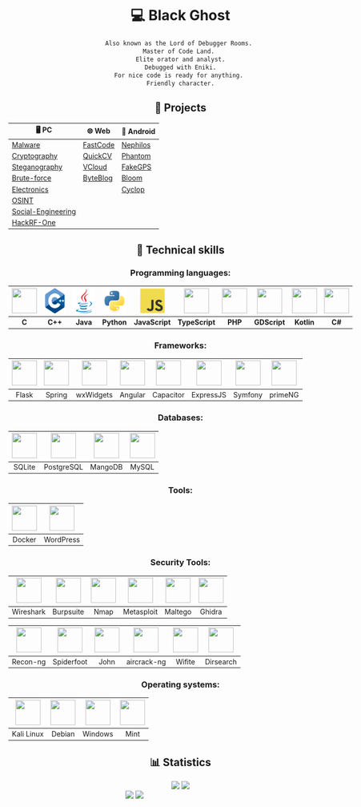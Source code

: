 <div align="center">
<div style="width: 90ex">

# 💻 **Black Ghost**


```
Also known as the Lord of Debugger Rooms. 
Master of Code Land. 
Elite orator and analyst.
Debugged with Eniki.
For nice code is ready for anything. 
Friendly character.
```

## 📁 Projects

| 🖥️ PC | 🌐 Web | 📱 Android |
|-------|--------|------------|
| [Malware](https://github.com/BlackGhost0051/Malware) | [FastCode](https://github.com/BlackGhost0051/FastCode) | [Nephilos](https://github.com/BlackGhost0051/Nephilos) |
| [Cryptography](https://github.com/BlackGhost0051/Cryptography) | [QuickCV](https://github.com/BlackGhost0051/QuickCV) | [Phantom](https://github.com/BlackGhost0051/Phantom) |
| [Steganography](https://github.com/BlackGhost0051/Steganography) | [VCloud](https://github.com/BlackGhost0051/VCloud) | [FakeGPS](https://github.com/BlackGhost0051/FakeGPS) |
| [Brute-force](https://github.com/BlackGhost0051/Brute-force) | [ByteBlog](https://github.com/BlackGhost0051/ByteBlog)  | [Bloom](https://github.com/BlackGhost0051/Bloom) |
| [Electronics](https://github.com/BlackGhost0051/Electronics) |        | [Cyclop](https://github.com/BlackGhost0051/Cyclop) |
| [OSINT](https://github.com/BlackGhost0051/OSINT) |        |        |
| [Social-Engineering](https://github.com/BlackGhost0051/Social-Engineering) |        |        |
| [HackRF-One](https://github.com/BlackGhost0051/HackRF-One) |        |        |



## 🔧 **Technical skills**

### **Programming languages:** 
| <img src="https://upload.wikimedia.org/wikipedia/commons/1/18/C_Programming_Language.svg" width="50" height="50"/> | <img src="https://github.com/devicons/devicon/blob/master/icons/cplusplus/cplusplus-original.svg" width="50" height="50"/> | <img src="https://github.com/devicons/devicon/blob/master/icons/java/java-original.svg" width="50" height="50"/> | <img src="https://github.com/devicons/devicon/blob/master/icons/python/python-original.svg" width="50" height="50"/> | <img src="https://github.com/devicons/devicon/blob/master/icons/javascript/javascript-original.svg" width="50" height="50"/> | <img src="https://upload.wikimedia.org/wikipedia/commons/f/f5/Typescript.svg" width="50" height="50"/> | <img src="https://www.php.net//images/logos/new-php-logo.svg"  width="50" height="50"/> | <img src="https://godotengine.org/assets/favicon.svg" width="50" height="50"/> | <img src="https://upload.wikimedia.org/wikipedia/commons/7/74/Kotlin_Icon.png" width="50" height="50"/> | <img src="https://upload.wikimedia.org/wikipedia/commons/d/d2/C_Sharp_Logo_2023.svg" width="50" height="50" /> |
|:--:|:--:|:--:|:--:|:--:|:--:|:-------------------------------------:|:------------------------------------------------------------------------------:|:-----------------------------------------------------------------------------------------------------------:|:-------------------------------------------------------------------------------------------------------------:|
| **C** | **C++** | **Java** | **Python** | **JavaScript** | **TypeScript**|                **PHP**                |                                           **GDScript**                         |                                                 **Kotlin**                                                 |                                                    **C#**                                                     |


### **Frameworks:**

|<img src="https://flask.palletsprojects.com/en/stable/_static/flask-icon.svg" width="50" height="50"/>| <img src="https://spring.io/favicon.svg?v=96334d577af708644f6f0495dd1c7bc8" width="50" height="50"/> | <img src="https://wxwidgets.org/assets/ico/favicon.ico" width="50" height="50"/> |    <img src="https://angular.dev/assets/icons/favicon-32x32.png" width="50" height="50"/>     | <img src="https://capacitorjs.com/docs/img/meta/favicon.png" width="50" height="50"/> | <img src="https://expressjs.com/images/favicon.png" width="50" height="50" /> | <img src="https://symfony.com/favicons/favicon.svg" width="50" height="50"/> | <img src="https://primefaces.org/cdn/primeng/images/favicon.png" width="50" height="50"/> |
|:--:|:--:|:--------------------------------------------------------------------------------:|:-------:| :---: | :---: | :--: | :--: |
| Flask | Spring |                                    wxWidgets                                     | Angular | Capacitor | ExpressJS | Symfony | primeNG |

### **Databases:**

|<img src="https://www.sqlite.org/images/sqlite370_banner.svg" width="50" height="50"/>|<img src="https://www.postgresql.org/media/img/about/press/elephant.png" width="50" height="50"/>|<img src="https://www.mongodb.com/assets/images/global/favicon.ico" width="50" height="50"/>| <img src="https://labs.mysql.com/common/themes/sakila/favicon.ico" width="50" height="50"/> |
| :--: | :--: | :--: | :---: |
| SQLite | PostgreSQL | MangoDB | MySQL |

### **Tools:**
|<img src="https://cdn4.iconfinder.com/data/icons/logos-and-brands/512/97_Docker_logo_logos-512.png" width="50" height="50"/>|<img src="https://djeqr6to3dedg.cloudfront.net/repo-logos/library/wordpress/live/logo-1720462319468.png" width="50" height="50"/>|
|:------:|:---------:|
| Docker | WordPress |

### **Security Tools:** 

| <img src="https://www.kali.org/images/tool-logo-wireshark.svg" width="50" height="50"/> | <img src="https://www.kali.org/tools/burpsuite/images/burpsuite-logo.svg" width="50" height="50"/> | <img src="https://www.kali.org/images/tool-logo-nmap.svg" width="50" height="50"/> | <img src="https://www.kali.org/images/tool-logo-metasploit.svg" width="50" height="50"/> | <img src="https://www.kali.org/images/tool-logo-maltego.svg" width="50" height="50"/>| <img src="https://upload.wikimedia.org/wikipedia/commons/thumb/f/f6/Ghidra_logo.svg/120px-Ghidra_logo.svg.png" width="50" height="50"/> |
| :--: | :--: | :--: | :--: | :--: | :--: |
| Wireshark | Burpsuite | Nmap | Metasploit | Maltego | Ghidra |


| <img src="https://www.kali.org/tools/recon-ng/images/recon-ng-logo.svg" width="50" height="50"/> | <img src="https://www.kali.org/tools/spiderfoot/images/spiderfoot-logo.svg" width="50" height="50"/> | <img src="https://www.kali.org/tools/john/images/john-logo.svg" width="50" height="50"/> | <img src="https://www.kali.org/tools/aircrack-ng/images/aircrack-ng-logo.svg" width="50" height="50"/>| <img src="https://www.kali.org/tools/wifite/images/wifite-logo.svg" width="50" height="50"/> | <img src="https://www.kali.org/tools/dirsearch/images/dirsearch-logo.svg" width="50" height="50"/> |
| :--: | :--: | :--: | :--: | :--: | :--: |
| Recon-ng | Spiderfoot | John | aircrack-ng | Wifite | Dirsearch |


### **Operating systems:**

| <img src="https://www.kali.org/images/kali-logo.svg" width="50" height="50"/> | <img src="https://www.debian.org/Pics/openlogo-50.png" width="50" height="50"/> | <img src="https://assets.ubuntu.com/v1/183c7231-windows_logo.svg" width="50" height="50"/> | <img src="https://linuxmint.com/web/img/favicon.ico" width="50" height="50"> |
| :--: | :--: | :--: | :--: |
| Kali Linux | Debian | Windows | Mint |

## 📊 Statistics


</div>
</div>


<div align="center">
  <div style="width: 90ex">
    <img style="height: 30ex" src="https://github-readme-stats.vercel.app/api/top-langs/?username=BlackGhost0051&layout=compact&theme=github_dark&langs_count=30">
    <img style="height: 30ex" src="http://github-profile-summary-cards.vercel.app/api/cards/stats?username=BlackGhost0051&theme=github_dark"/>
  </div>
  


  <img style="width: 90ex" src="http://github-profile-summary-cards.vercel.app/api/cards/profile-details?username=BlackGhost0051&theme=github_dark"/>

  <img style="width: 90ex" src="https://github-profile-trophy.vercel.app/?username=BlackGhost0051&theme=radical&no-frame=true&margin-w=5"/>  
</div>

